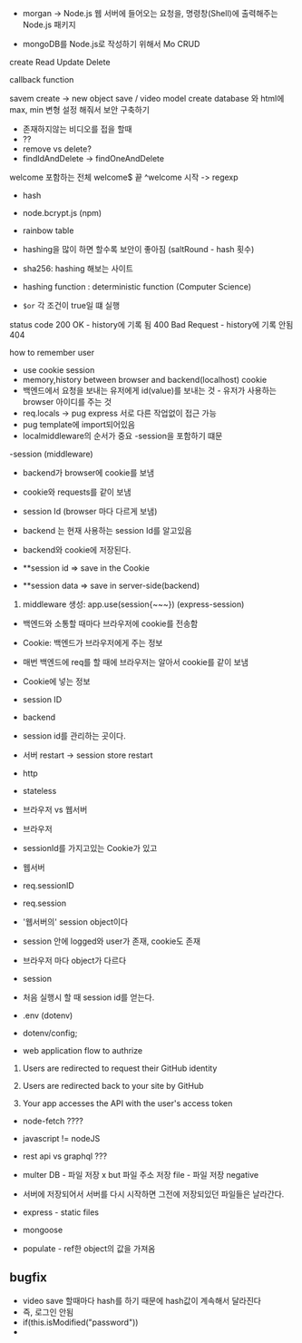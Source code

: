 - morgan -> Node.js 웹 서버에 들어오는 요청을, 명령창(Shell)에 출력해주는 Node.js 패키지

- mongoDB를 Node.js로 작성하기 위해서 Mo
  CRUD

create
Read
Update
Delete

callback function

savem create -> new object save / video model create
database 와 html에 max, min 변형 설정 해줘서 보안 구축하기

- 존재하지않는 비디오를 접을 할때
- ??
- remove vs delete?
- findIdAndDelete -> findOneAndDelete

welcome 포함하는 전체
welcome$ 끝
^welcome 시작
-> regexp

- hash

- node.bcrypt.js (npm)
- rainbow table
- hashing을 많이 하면 할수록 보안이 좋아짐 (saltRound - hash 횟수)
- sha256: hashing 해보는 사이트
- hashing function : deterministic function (Computer Science)

- `$or` 각 조건이 true일 떄 실행

status code
200 OK - history에 기록 됨
400 Bad Request - history에 기록 안됨
404

how to remember user

- use cookie
  session
- memory,history between browser and backend(localhost)
  cookie
- 백엔드에서 요청을 보내는 유저에게 id(value)를 보내는 것 - 유저가 사용하는 browser 아이디를 주는 것
- req.locals -> pug express 서로 다른 작업없이 접근 가능
- pug template에 import되어있음
- localmiddleware의 순서가 중요
  -session을 포함하기 떄문

-session (middleware)

- backend가 browser에 cookie를 보냄
- cookie와 requests를 같이 보냄
- session Id (browser 마다 다르게 보냄)
- backend 는 현재 사용하는 session Id를 알고있음
- backend와 cookie에 저장된다.

- \*\*session id => save in the Cookie
- \*\*session data => save in server-side(backend)

1. middleware 생성: app.use(session{~~~}) (express-session)

- 백엔드와 소통할 때마다 브라우저에 cookie를 전송함

- Cookie: 백엔드가 브라우저에게 주는 정보
- 매번 백엔드에 req를 할 때에 브라우저는 알아서 cookie를 같이 보냄
- Cookie에 넣는 정보
- session ID

- backend

- session id를 관리하는 곳이다.
- 서버 restart -> session store restart

- http

- stateless

- 브라우저 vs 웹서버
- 브라우저
- sessionId를 가지고있는 Cookie가 있고
- 웹서버
- req.sessionID
- req.session
- '웹서버의' session object이다
- session 안에 logged와 user가 존재, cookie도 존재
- 브라우저 마다 object가 다르다
- session

- 처음 실행시 할 때 session id를 얻는다.

- .env (dotenv)

- dotenv/config;

- web application flow to authrize

1. Users are redirected to request their GitHub identity

2. Users are redirected back to your site by GitHub

3. Your app accesses the API with the user's access token

- node-fetch ????

- javascript != nodeJS

- rest api vs graphql ???

- multer
  DB - 파일 저장 x but 파일 주소 저장
  file - 파일 저장
  negative
- 서버에 저장되어서 서버를 다시 시작하면 그전에 저장되있던 파일들은 날라간다.
- express - static files
- mongoose
- populate - ref한 object의 값을 가져옴

## bugfix

- video save 할때마다 hash를 하기 때문에 hash값이 계속해서 달라진다
- 즉, 로그인 안됨
- if(this.isModified("password"))
-
